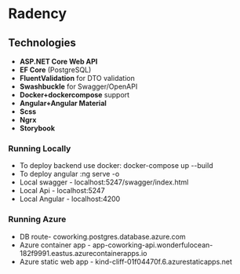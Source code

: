 # Radency

## Technologies

- **ASP.NET Core Web API**
- **EF Core** (PostgreSQL)
- **FluentValidation** for DTO validation
- **Swashbuckle** for Swagger/OpenAPI
- **Docker+dockercompose** support
- **Angular+Angular Material**
- **Scss**
- **Ngrx**
- **Storybook**

### Running Locally
- To deploy backend use docker: docker-compose up --build
- To deploy angular :ng serve -o
- Local swagger - localhost:5247/swagger/index.html
- Local Api - localhost:5247
- Local Angular - localhost:4200

### Running Azure
- DB route- coworking.postgres.database.azure.com
- Azure container app - app-coworking-api.wonderfulocean-182f9991.eastus.azurecontainerapps.io
- Azure static web app - kind-cliff-01f04470f.6.azurestaticapps.net
